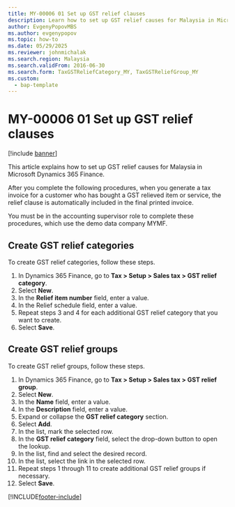 ```yaml
--- 
title: MY-00006 01 Set up GST relief clauses
description: Learn how to set up GST relief causes for Malaysia in Microsoft Dynamics 365 Finance.
author: EvgenyPopovMBS
ms.author: evgenypopov
ms.topic: how-to
ms.date: 05/29/2025
ms.reviewer: johnmichalak    
ms.search.region: Malaysia
ms.search.validFrom: 2016-06-30
ms.search.form: TaxGSTReliefCategory_MY, TaxGSTReliefGroup_MY
ms.custom: 
  - bap-template
---
```


# MY-00006 01 Set up GST relief clauses

[!include [banner](../../includes/banner.md)]

This article explains how to set up GST relief causes for Malaysia in Microsoft Dynamics 365 Finance.

After you complete the following procedures, when you generate a tax invoice for a customer who has bought a GST relieved item or service, the relief clause is automatically included in the final printed invoice. 

You must be in the accounting supervisor role to complete these procedures, which use the demo data company MYMF.

## Create GST relief categories

To create GST relief categories, follow these steps.

1. In Dynamics 365 Finance, go to **Tax \> Setup \> Sales tax \> GST relief category**.
1. Select **New**.
1. In the **Relief item number** field, enter a value.
1. In the Relief schedule field, enter a value.
1. Repeat steps 3 and 4 for each additional GST relief category that you want to create.  
1. Select **Save**.

## Create GST relief groups

To create GST relief groups, follow these steps.

1. In Dynamics 365 Finance, go to **Tax \> Setup \> Sales tax \> GST relief group**.
1. Select **New**.
1. In the **Name** field, enter a value.
1. In the **Description** field, enter a value.
1. Expand or collapse the **GST relief category** section.
1. Select **Add**.
1. In the list, mark the selected row.
1. In the **GST relief category** field, select the drop-down button to open the lookup.
1. In the list, find and select the desired record.
1. In the list, select the link in the selected row.
1. Repeat steps 1 through 11 to create additional GST relief groups if necessary.  
1. Select **Save**.



[!INCLUDE[footer-include](../../../includes/footer-banner.md)]
